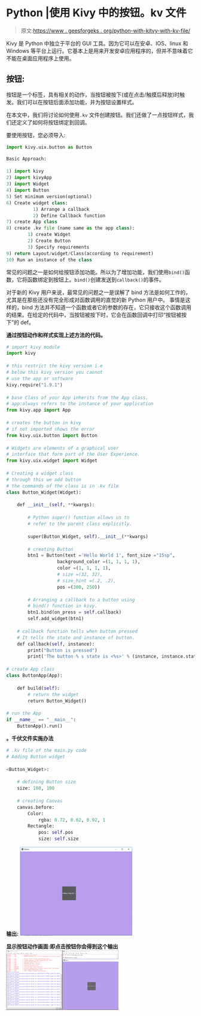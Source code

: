 # Python |使用 Kivy 中的按钮。kv 文件

> 原文:[https://www . geesforgeks . org/python-with-kitvy-with-kv-file/](https://www.geeksforgeeks.org/python-working-with-buttons-in-kivy-with-kv-file/)

Kivy 是 Python 中独立于平台的 GUI 工具。因为它可以在安卓、IOS、linux 和 Windows 等平台上运行。它基本上是用来开发安卓应用程序的，但并不意味着它不能在桌面应用程序上使用。

## 按钮:

按钮是一个标签，具有相关的动作，当按钮被按下(或在点击/触摸后释放)时触发。我们可以在按钮后面添加功能，并为按钮设置样式。

在本文中，我们将讨论如何使用`.kv` 文件创建按钮。我们还做了一点按钮样式，我们还定义了如何将按钮绑定到回调。

要使用按钮，您必须导入:

```py
import kivy.uix.button as Button
```

```py
Basic Approach:

1) import kivy
2) import kivyApp
3) import Widget
4) import Button
5) Set minimum version(optional)
6) Create widget class:
          1) Arrange a callback
          2) Define Callback function
7) create App class
8) create .kv file (name same as the app class):
        1) create Widget
        2) Create Button
        3) Specify requirements
9) return Layout/widget/Class(according to requirement)
10) Run an instance of the class
```

常见的问题之一是如何给按钮添加功能。所以为了增加功能，我们使用`bind()`函数，它将函数绑定到按钮上。`bind()`创建发送到`callback()`的事件。

对于新的 Kivy 用户来说，最常见的问题之一是误解了 bind 方法是如何工作的，尤其是在那些还没有完全形成对函数调用的直觉的新 Python 用户中。
事情是这样的，bind 方法并不知道一个函数或者它的参数的存在，它只接收这个函数调用的结果。在给定的代码中，当按钮被按下时，它会在函数回调中打印“按钮被按下”的 def。

**通过按钮动作和样式实现上述方法的代码。**

```py
# import kivy module 
import kivy 

# this restrict the kivy version i.e 
# below this kivy version you cannot 
# use the app or software 
kivy.require("1.9.1") 

# base Class of your App inherits from the App class. 
# app:always refers to the instance of your application 
from kivy.app import App 

# creates the button in kivy 
# if not imported shows the error 
from kivy.uix.button import Button

# Widgets are elements of a graphical user 
# interface that form part of the User Experience. 
from kivy.uix.widget import Widget

# Creating a widget class 
# through this we add button 
# the commands of the class is in .kv file 
class Button_Widget(Widget):

    def __init__(self, **kwargs):

        # Python super() function allows us to
        # refer to the parent class explicitly.

        super(Button_Widget, self).__init__(**kwargs)

        # creating Button    
        btn1 = Button(text ='Hello World 1', font_size ="15sp",
                   background_color =(1, 1, 1, 1), 
                   color =(1, 1, 1, 1), 
                   # size =(32, 32), 
                   # size_hint =(.2, .2), 
                   pos =(300, 250)) 

        # Arranging a callback to a button using
        # bind() function in kivy.
        btn1.bind(on_press = self.callback)
        self.add_widget(btn1)

    # callback function tells when button pressed
    # It tells the state and instance of button.
    def callback(self, instance):
        print("Button is pressed")
        print('The button % s state is <%s>' % (instance, instance.state))

# create App class 
class ButtonApp(App):

    def build(self):
        # return the widget 
        return Button_Widget()

# run the App
if __name__ == "__main__":
    ButtonApp().run()
```

**。千伏文件实施办法**

```py
# .kv file of the main.py code 
# Adding Button widget

<Button_Widget>:

    # defining Button size
    size: 100, 100

    # creating Canvas 
    canvas.before:
        Color:
            rgba: 0.72, 0.62, 0.92, 1
        Rectangle:
            pos: self.pos
            size: self.size
```

**输出:**
![](img/0a1af11a3308efabddec995dc988482a.png)

**显示按钮动作画面:即点击按钮你会得到这个输出**
![](img/cd7a2cdc6c4355dd9e2df5229057e14d.png)